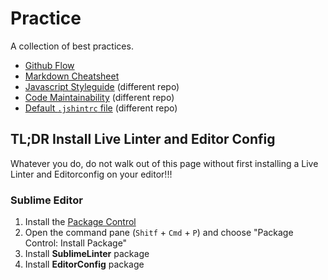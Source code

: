 # Practice

A collection of best practices.

* [Github Flow](https://github.com/thanpolas/Practice/blob/master/Git-Flow.md)
* [Markdown Cheatsheet](https://github.com/thanpolas/Practice/blob/master/Markdown-Cheatsheet.md)
* [Javascript Styleguide](https://github.com/thanpolas/javascript#javascript-style-guide-) (different repo)
* [Code Maintainability](https://github.com/thanpolas/javascript/blob/master/maintainability.md) (different repo)
* [Default `.jshintrc` file](https://github.com/thanpolas/javascript/blob/master/maintainability.md) (different repo)

## TL;DR Install Live Linter and Editor Config

Whatever you do, do not walk out of this page without first installing a Live Linter and Editorconfig on your editor!!!

### Sublime Editor

1. Install the [Package Control](https://sublime.wbond.net/installation)
1. Open the command pane (`Shitf` + `Cmd` + `P`) and choose "Package Control: Install Package"
1. Install **SublimeLinter** package
1. Install **EditorConfig** package

